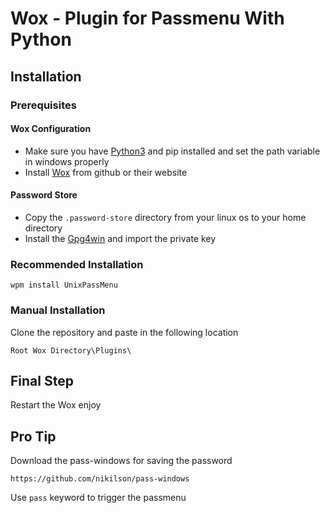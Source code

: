 # Wox - Plugin for Passmenu With Python

## Installation

### Prerequisites

#### Wox Configuration

* Make sure you have [Python3](https://www.python.org/downloads/) and pip installed and set the path variable in windows properly
* Install [Wox](https://github.com/Wox-launcher/Wox/releases) from github or their website

#### Password Store

* Copy the `.password-store` directory from your linux os to your home directory
* Install the [Gpg4win](https://gpg4win.org/download.html) and import the private key

### Recommended Installation
```
wpm install UnixPassMenu
```

### Manual Installation

Clone the repository and paste in the following location

```
Root Wox Directory\Plugins\
```

## Final Step
Restart the Wox enjoy

## Pro Tip

Download the pass-windows for saving the password
```
https://github.com/nikilson/pass-windows
```

Use `pass` keyword to trigger the passmenu
